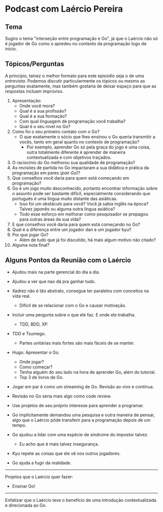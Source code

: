 # Podcast com Laércio Pereira

## Tema

Sugiro o tema "interseção entre programação e Go", já que o Laércio não só é jogador de Go como o apredeu no contexto da programação logo de início.

## Tópicos/Perguntas

A princípio, talvez o melhor formato para este episódio seja o de uma *entrevista*. Podemos discutir particularmente os tópicos ou mesmo as perguntas exatamente, mas também gostaria de deixar espaço para que as respostas incluam improviso.

1. Apresentação:
    - Onde você mora?
    - Qual é a sua profissão?
    - Qual é a sua formação?
    - Com qual linguagem de programação você trabalha?
    - Qual é o seu nível no Go?
1. Como foi o seu primeiro contato com o Go?
    - O que exatamente o sócio que lhes ensinou o Go queria transmitir a vocês, tanto em geral quanto no contexto de programação?
        - Por exemplo, aprender Go só pela graça do jogo é uma coisa, outra totalmente diferente é aprender de maneira contextualizada e com objetivos traçados.
1. O raciocínio do Go melhorou sua qualidade de programação?
1. As revisões de partida no Go impactaram a sua didática e prática da programação em pares (*pair Go*)?
1. Que conselhos você daria para quem está começando em programação?
1. Go é um jogo muito desconhecido, portanto encontrar informação sobre o assunto pode ser bastante difícil, especialmente considerando que português é uma língua muito distante das asiáticas.
    - Isso foi um obstáculo para você? Você já sabia inglês na época? Talvez japonês ou alguma outra língua asiática?
    - Todo esse esforço em melhorar como pesquisador se propagou para outras áreas da sua vida?
1. E que conselhos você daria para quem está começando no Go?
1. Qual é a diferença entre um jogador dan e um jogador kyu?
1. Por que jogar Go?
    - Além de tudo que já foi discutido, há mais algum motivo não citado?
1. Alguma nota final?

## Alguns Pontos da Reunião com o Laércio

- Ajudou mais na parte gerencial do dia a dia.
- Ajudou a ver que nao dá pra ganhar tudo.
- Xadrez não é tão abstrato, consegue ter paralelos com conceitos na vida real.
    - Difícil de se relacionar com o Go e causar motivação.

- Incluir uma pergunta sobre o que ele faz. E onde ele trabalha.
    - TDD, BDD, XP.

- TDD e Tsumego.
    - Partes unitárias mais fortes são mais fáceis de se manter.

- Hugo: Apresentar o Go.
    - Onde jogar?
    - Como começar?
    - Tenha alguém do seu lado na hora de aprender Go, além do tutorial.
    - Top 3 de livros de Go.

- Jogar em par é como um streaming de Go. Revisão ao vivo e contínua.
- Revisão no Go seria mais algo como code review.

- Use projetos de seu próprio interesse para aprender a programar.

- Go implicitamente demandou uma pesquisa e outra maneira de pensar, algo que o Laércio pôde transferir para a programação depois de um tempo.

- Go ajudou a lidar com uma espécie de síndrome do impostor talvez.
    - Eu acho que é mais talvez insegurança.

- Kyu repete as coisas que ele vê nos outros jogadores.

- Go ajuda a fugir da realidade.

---

Projetos que o Laércio quer fazer:

- Ensinar Go!

---

Enfatizar que o Laércio teve o benefício de uma introdução contextualizada e direcionada ao Go.

